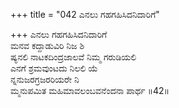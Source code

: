 +++
title = "042 ಎನಲು ಗಹಗಹಿಸಿದನಿದಾರಿಗೆ"

+++
ಎನಲು ಗಹಗಹಿಸಿದನಿದಾರಿಗೆ   
ಮನವ ಕದ್ದಾಡುವಿರಿ ನಿಜ ಶಿ   
ಷ್ಯನಲಿ ನಾಟಕದಿಂದ್ರಜಾಲವೆ ನಿಮ್ಮ ಗರುಡಿಯಲಿ   
ಎನಗೆ ಶ್ರಮವುಂಟದು ನಿಲಲಿ ಯೆ   
ನ್ನನುಜರಗ್ರಜರರಿಯರೇ ನಿ  
ಮ್ಮನುಪಮಿತ ಮಹಿಮಾವಲಂಬವನೆಂದನಾ ಪಾರ್ಥ   ॥42॥